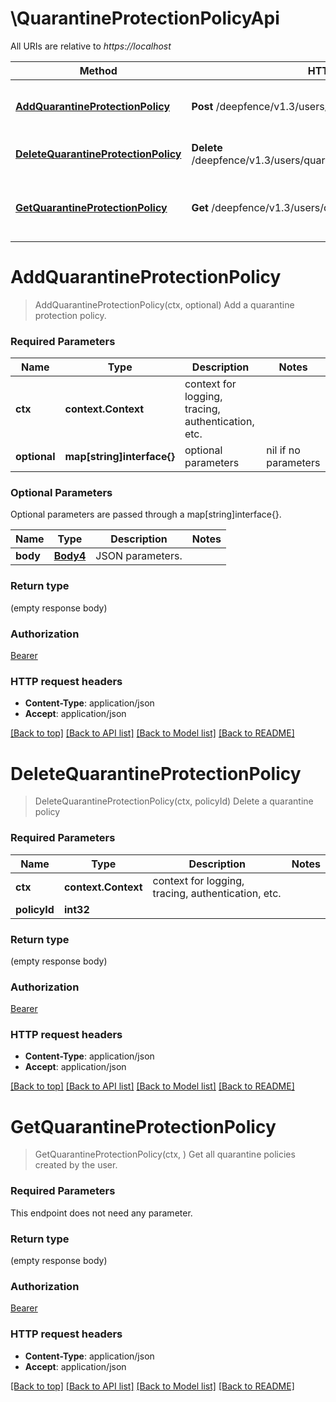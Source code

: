 # \QuarantineProtectionPolicyApi

All URIs are relative to *https://localhost*

Method | HTTP request | Description
------------- | ------------- | -------------
[**AddQuarantineProtectionPolicy**](QuarantineProtectionPolicyApi.md#AddQuarantineProtectionPolicy) | **Post** /deepfence/v1.3/users/quarantine_protection_policy | Add a quarantine protection policy.
[**DeleteQuarantineProtectionPolicy**](QuarantineProtectionPolicyApi.md#DeleteQuarantineProtectionPolicy) | **Delete** /deepfence/v1.3/users/quarantine_protection_policy/{policy_id} | Delete a quarantine policy
[**GetQuarantineProtectionPolicy**](QuarantineProtectionPolicyApi.md#GetQuarantineProtectionPolicy) | **Get** /deepfence/v1.3/users/quarantine_protection_policy | Get all quarantine policies created by the user.


# **AddQuarantineProtectionPolicy**
> AddQuarantineProtectionPolicy(ctx, optional)
Add a quarantine protection policy.

 

### Required Parameters

Name | Type | Description  | Notes
------------- | ------------- | ------------- | -------------
 **ctx** | **context.Context** | context for logging, tracing, authentication, etc.
 **optional** | **map[string]interface{}** | optional parameters | nil if no parameters

### Optional Parameters
Optional parameters are passed through a map[string]interface{}.

Name | Type | Description  | Notes
------------- | ------------- | ------------- | -------------
 **body** | [**Body4**](Body4.md)| JSON parameters. | 

### Return type

 (empty response body)

### Authorization

[Bearer](../README.md#Bearer)

### HTTP request headers

 - **Content-Type**: application/json
 - **Accept**: application/json

[[Back to top]](#) [[Back to API list]](../README.md#documentation-for-api-endpoints) [[Back to Model list]](../README.md#documentation-for-models) [[Back to README]](../README.md)

# **DeleteQuarantineProtectionPolicy**
> DeleteQuarantineProtectionPolicy(ctx, policyId)
Delete a quarantine policy

 

### Required Parameters

Name | Type | Description  | Notes
------------- | ------------- | ------------- | -------------
 **ctx** | **context.Context** | context for logging, tracing, authentication, etc.
  **policyId** | **int32**|  | 

### Return type

 (empty response body)

### Authorization

[Bearer](../README.md#Bearer)

### HTTP request headers

 - **Content-Type**: application/json
 - **Accept**: application/json

[[Back to top]](#) [[Back to API list]](../README.md#documentation-for-api-endpoints) [[Back to Model list]](../README.md#documentation-for-models) [[Back to README]](../README.md)

# **GetQuarantineProtectionPolicy**
> GetQuarantineProtectionPolicy(ctx, )
Get all quarantine policies created by the user.

 

### Required Parameters
This endpoint does not need any parameter.

### Return type

 (empty response body)

### Authorization

[Bearer](../README.md#Bearer)

### HTTP request headers

 - **Content-Type**: application/json
 - **Accept**: application/json

[[Back to top]](#) [[Back to API list]](../README.md#documentation-for-api-endpoints) [[Back to Model list]](../README.md#documentation-for-models) [[Back to README]](../README.md)

